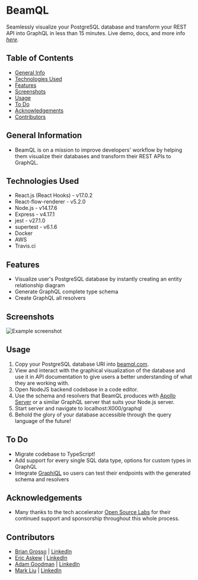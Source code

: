 # BeamQL
Seamlessly visualize your PostgreSQL database and transform your REST API into GraphQL in less than 15 minutes.
Live demo, docs, and more info [_here_](https://www.beamql.com). 

## Table of Contents
* [General Info](#general-information)
* [Technologies Used](#technologies-used)
* [Features](#features)
* [Screenshots](#screenshots)
* [Usage](#usage)
* [To Do](#to-do)
* [Acknowledgements](#acknowledgements)
* [Contributors](#contact)



## General Information
- BeamQL is on a mission to improve developers' workflow by helping them visualize their databases and transform their REST APIs to GraphQL.



## Technologies Used
- React.js (React Hooks) - v17.0.2
- React-flow-renderer - v5.2.0
- Node.js - v14.17.6
- Express - v4.17.1
- jest - v27.1.0
- supertest - v6.1.6
- Docker
- AWS
- Travis.ci



## Features
- Visualize user's PostgreSQL database by instantly creating an entity relationship diagram
- Generate GraphQL complete type schema
- Create GraphQL all resolvers


## Screenshots
![Example screenshot](./assets/getstarted.gif)
<!-- If you have screenshots you'd like to share, include them here. -->



## Usage
1. Copy your PostgreSQL database URI into [beamql.com](https://www.beamql.com).
2. View and interact with the graphical visualization of the database and use it in API documentation to give users a better understanding of what they are working with.
3. Open NodeJS backend codebase in a code editor.
4. Use the schema and resolvers that BeamQL produces with [Apollo Server](https://www.npmjs.com/package/apollo-server-express) or a similar GraphQL server that suits your Node.js server.
5. Start server and navigate to localhost:X000/graphql
6. Behold the glory of your database accessible through the query language of the future!


## To Do
- Migrate codebase to TypeScript!
- Add support for every single SQL data type, options for custom types in GraphQL
- Integrate [GraphiQL](https://github.com/graphql/graphiql) so users can test their endpoints with the generated schema and resolvers


## Acknowledgements
- Many thanks to the tech accelerator [Open Source Labs](https://opensourcelabs.io/) for their continued support and sponsorship throughout this whole process.

## Contributors
- [Brian Grosso](https://github.com/modelB) | [LinkedIn](https://www.linkedin.com/in/newarkbg/)
- [Eric Askew](https://github.com/moonwalker5823) | [LinkedIn](https://www.linkedin.com/in/eric-askew-8a91714a/)
- [Adam Goodman](https://github.com/AdamrG1) | [LinkedIn](https://www.linkedin.com/in/adam-goodman1/)
- [Mark Liu](https://github.com/markyliu) | [LinkedIn](https://www.linkedin.com/in/markyliu1/)

